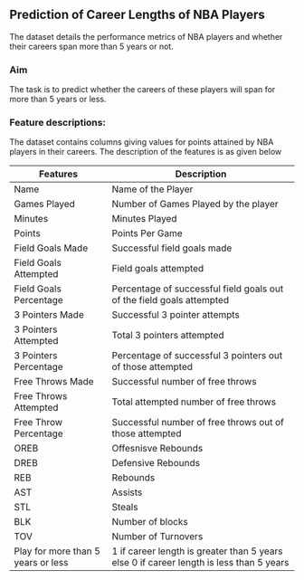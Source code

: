 
## Prediction of Career Lengths of NBA Players

The dataset details the performance metrics of NBA players and whether their careers span more than 5 years or not. 

### Aim
The task is to predict whether the careers of these players will span for more than 5 years or less.


### Feature descriptions:
The dataset contains columns giving values for points attained by NBA players in their careers. The description of the features is as given below


|Features|Description|
|----|----|
|Name| Name of the Player|
|Games Played|Number of Games Played by the player|
|Minutes| Minutes Played
|Points| Points Per Game|
|Field Goals Made| Successful field goals made|
|Field Goals Attempted | Field goals attempted |
|Field Goals Percentage | Percentage of successful field goals out of the field goals attempted|
|3 Pointers Made| Successful 3 pointer attempts|
|3 Pointers Attempted | Total 3 pointers attempted|
|3 Pointers Percentage | Percentage of successful 3 pointers out of those attempted|
|Free Throws Made| Successful number of free throws | 
|Free Throws Attempted| Total attempted number of free throws|
|Free Throw Percentage| Successful number of free throws out of those attempted|
|OREB|Offesnisve Rebounds|
|DREB|Defensive Rebounds |
|REB|Rebounds|
|AST|Assists|
|STL|Steals|
|BLK|Number of blocks|
|TOV |Number of Turnovers|
|Play for more than 5 years or less| 1 if career length is greater than 5 years else 0 if career length is less than 5 years|
